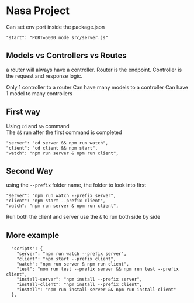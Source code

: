 # Nasa Project


Can set env port inside the package.json
```
"start": "PORT=5000 node src/server.js"
```

## Models vs Controllers vs Routes
a router will always have a controller. Router is the endpoint. Controller is the request and response logic. 

Only 1 controller to a router
Can have many models to a controller
Can have 1 model to many controllers

## First way 
Using `cd` and `&&` command  
The `&&` run after the first command is completed
```
"server": "cd server && npm run watch",
"client": "cd client && npm start",
"watch": "npm run server & npm run client",
```

## Second Way
using the `--prefix` folder name, the folder to look into first
```
"server": "npm run watch --prefix server",
"client": "npm start --prefix client",
"watch": "npm run server & npm run client",
```

Run both the client and server use the `&` to run both side by side


## More example
```
  "scripts": {
    "server": "npm run watch --prefix server",
    "client": "npm start --prefix client",
    "watch": "npm run server & npm run client",
    "test": "nom run test --prefix server && npm run test --prefix client",
    "install-server": "npm install --prefix server",
    "install-client": "npm install --prefix client",
    "install": "npm run install-server && npm run install-client"
  },
  ```
